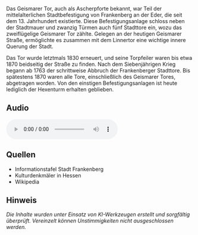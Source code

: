Das Geismarer Tor, auch als Ascherpforte bekannt, war Teil der mittelalterlichen Stadtbefestigung von Frankenberg an der Eder, die seit dem 13. Jahrhundert existierte. Diese Befestigungsanlage schloss neben der Stadtmauer und zwanzig Türmen auch fünf Stadttore ein, wozu das zweiflügelige Geismarer Tor zählte. Gelegen an der heutigen Geismarer Straße, ermöglichte es zusammen mit dem Linnertor eine wichtige innere Querung der Stadt.

Das Tor wurde letztmals 1830 erneuert, und seine Torpfeiler waren bis etwa 1870 beidseitig der Straße zu finden. Nach dem Siebenjährigen Krieg begann ab 1763 der schrittweise Abbruch der Frankenberger Stadttore. Bis spätestens 1870 waren alle Tore, einschließlich des Geismarer Tores, abgetragen worden. Von den einstigen Befestigungsanlagen ist heute lediglich der Hexenturm erhalten geblieben.

## Audio

<audio controls class="full-width-audio">
  <source src="locales/frankenberg/de/p22.mp3" type="audio/mpeg">
  Dein Browser unterstützt kein Audioelement.
</audio>

## Quellen

- Informationstafel Stadt Frankenberg
- Kulturdenkmäler in Hessen
- Wikipedia

## Hinweis

_Die Inhalte wurden unter Einsatz von KI-Werkzeugen erstellt und sorgfältig überprüft. Vereinzelt können Unstimmigkeiten nicht ausgeschlossen werden._